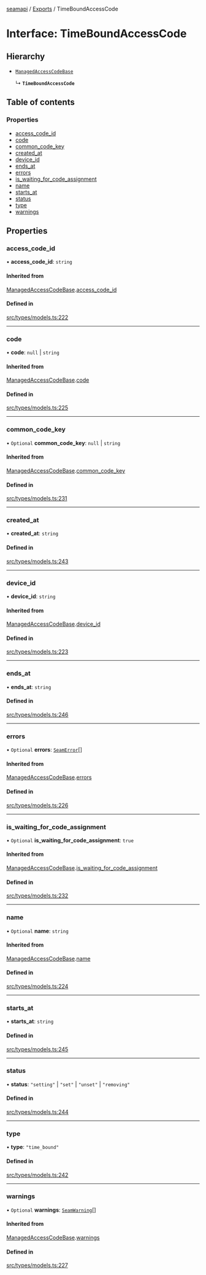 [seamapi](../README.md) / [Exports](../modules.md) / TimeBoundAccessCode

# Interface: TimeBoundAccessCode

## Hierarchy

- [`ManagedAccessCodeBase`](ManagedAccessCodeBase.md)

  ↳ **`TimeBoundAccessCode`**

## Table of contents

### Properties

- [access\_code\_id](TimeBoundAccessCode.md#access_code_id)
- [code](TimeBoundAccessCode.md#code)
- [common\_code\_key](TimeBoundAccessCode.md#common_code_key)
- [created\_at](TimeBoundAccessCode.md#created_at)
- [device\_id](TimeBoundAccessCode.md#device_id)
- [ends\_at](TimeBoundAccessCode.md#ends_at)
- [errors](TimeBoundAccessCode.md#errors)
- [is\_waiting\_for\_code\_assignment](TimeBoundAccessCode.md#is_waiting_for_code_assignment)
- [name](TimeBoundAccessCode.md#name)
- [starts\_at](TimeBoundAccessCode.md#starts_at)
- [status](TimeBoundAccessCode.md#status)
- [type](TimeBoundAccessCode.md#type)
- [warnings](TimeBoundAccessCode.md#warnings)

## Properties

### access\_code\_id

• **access\_code\_id**: `string`

#### Inherited from

[ManagedAccessCodeBase](ManagedAccessCodeBase.md).[access_code_id](ManagedAccessCodeBase.md#access_code_id)

#### Defined in

[src/types/models.ts:222](https://github.com/seamapi/javascript/blob/main/src/types/models.ts#L222)

___

### code

• **code**: ``null`` \| `string`

#### Inherited from

[ManagedAccessCodeBase](ManagedAccessCodeBase.md).[code](ManagedAccessCodeBase.md#code)

#### Defined in

[src/types/models.ts:225](https://github.com/seamapi/javascript/blob/main/src/types/models.ts#L225)

___

### common\_code\_key

• `Optional` **common\_code\_key**: ``null`` \| `string`

#### Inherited from

[ManagedAccessCodeBase](ManagedAccessCodeBase.md).[common_code_key](ManagedAccessCodeBase.md#common_code_key)

#### Defined in

[src/types/models.ts:231](https://github.com/seamapi/javascript/blob/main/src/types/models.ts#L231)

___

### created\_at

• **created\_at**: `string`

#### Defined in

[src/types/models.ts:243](https://github.com/seamapi/javascript/blob/main/src/types/models.ts#L243)

___

### device\_id

• **device\_id**: `string`

#### Inherited from

[ManagedAccessCodeBase](ManagedAccessCodeBase.md).[device_id](ManagedAccessCodeBase.md#device_id)

#### Defined in

[src/types/models.ts:223](https://github.com/seamapi/javascript/blob/main/src/types/models.ts#L223)

___

### ends\_at

• **ends\_at**: `string`

#### Defined in

[src/types/models.ts:246](https://github.com/seamapi/javascript/blob/main/src/types/models.ts#L246)

___

### errors

• `Optional` **errors**: [`SeamError`](SeamError.md)[]

#### Inherited from

[ManagedAccessCodeBase](ManagedAccessCodeBase.md).[errors](ManagedAccessCodeBase.md#errors)

#### Defined in

[src/types/models.ts:226](https://github.com/seamapi/javascript/blob/main/src/types/models.ts#L226)

___

### is\_waiting\_for\_code\_assignment

• `Optional` **is\_waiting\_for\_code\_assignment**: ``true``

#### Inherited from

[ManagedAccessCodeBase](ManagedAccessCodeBase.md).[is_waiting_for_code_assignment](ManagedAccessCodeBase.md#is_waiting_for_code_assignment)

#### Defined in

[src/types/models.ts:232](https://github.com/seamapi/javascript/blob/main/src/types/models.ts#L232)

___

### name

• `Optional` **name**: `string`

#### Inherited from

[ManagedAccessCodeBase](ManagedAccessCodeBase.md).[name](ManagedAccessCodeBase.md#name)

#### Defined in

[src/types/models.ts:224](https://github.com/seamapi/javascript/blob/main/src/types/models.ts#L224)

___

### starts\_at

• **starts\_at**: `string`

#### Defined in

[src/types/models.ts:245](https://github.com/seamapi/javascript/blob/main/src/types/models.ts#L245)

___

### status

• **status**: ``"setting"`` \| ``"set"`` \| ``"unset"`` \| ``"removing"``

#### Defined in

[src/types/models.ts:244](https://github.com/seamapi/javascript/blob/main/src/types/models.ts#L244)

___

### type

• **type**: ``"time_bound"``

#### Defined in

[src/types/models.ts:242](https://github.com/seamapi/javascript/blob/main/src/types/models.ts#L242)

___

### warnings

• `Optional` **warnings**: [`SeamWarning`](SeamWarning.md)[]

#### Inherited from

[ManagedAccessCodeBase](ManagedAccessCodeBase.md).[warnings](ManagedAccessCodeBase.md#warnings)

#### Defined in

[src/types/models.ts:227](https://github.com/seamapi/javascript/blob/main/src/types/models.ts#L227)
